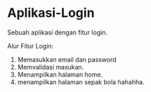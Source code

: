 # Aplikasi-Login
Sebuah aplikasi dengan fitur login.

Alur Fitur Login:

  1. Memasukkan email dan password
  2. Memvalidasi masukan.
  3. Menampilkan halaman home.
  4. menampilkan halaman sepak bola hahahha.
